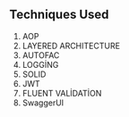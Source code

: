 ## Techniques Used
                
1. AOP 
2. LAYERED ARCHITECTURE
3. AUTOFAC
4. LOGGİNG
5. SOLID
6. JWT
7. FLUENT VALİDATİON
8. SwaggerUI

